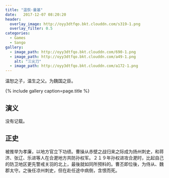 ```yaml
---
title: "温恢·曼基"
date:   2017-12-07 08:20:20
header:
  overlay_image: http://oyy3dtfqo.bkt.clouddn.com/s319-1.png
  overlay_filter: 0.5
categories:
  - Games
  - Sango
gallery:
  - image_path: http://oyy3dtfqo.bkt.clouddn.com/690-1.png
  - image_path: http://oyy3dtfqo.bkt.clouddn.com/a49-1.png
    alt: "三尖刀"
  - image_path: http://oyy3dtfqo.bkt.clouddn.com/a172-1.png
---
```


温恕之子，温生之父。为魏国之臣。

{% include gallery caption=page.title %}

## 演义

没有记载。

## 正史

被推举为孝廉，以地方官立下功绩。曹操从赤壁之战归来之际成为扬州刺史，和蒋济、张辽、乐进等人在合淝地方共防孙权军。２１９年孙权进攻合淝时，比起自己的防卫地区更先警戒关羽的北上，最後就如同所预料的。曹丕即位後，为侍从、魏郡太守。之後任凉州刺史，但在赴任途中病倒，含恨而死。